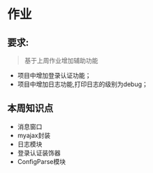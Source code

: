 # 作业 

## 要求:

> 基于上周作业增加辅助功能

- 项目中增加登录认证功能；
- 项目中增加日志功能,打印日志的级别为debug；


## 本周知识点

- 消息窗口
- myajax封装
- 日志模块
- 登录认证装饰器
- ConfigParse模块


